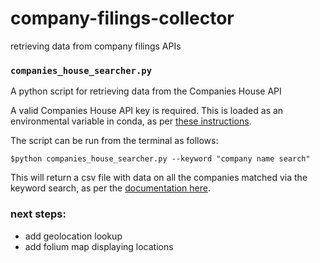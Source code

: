 # company-filings-collector
retrieving data from company filings APIs


### `companies_house_searcher.py`

A python script for retrieving data from the Companies House API

A valid Companies House API key is required. This is loaded as an environmental variable in conda, as per [these instructions](https://towardsdatascience.com/how-to-hide-your-api-keys-in-python-fb2e1a61b0a0). 

The script can be run from the terminal as follows: 

`$python companies_house_searcher.py --keyword "company name search"`

This will return a csv file with data on all the companies matched via the keyword search, as per the [documentation here](https://developer.companieshouse.gov.uk/api/docs/search/companies/companysearch.html).

### next steps:

* add geolocation lookup
* add folium map displaying locations